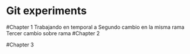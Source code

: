 # Git experiments

#Chapter 1
Trabajando en temporal a
Segundo cambio en la misma rama 
Tercer cambio sobre rama 
#Chapter 2


#Chapter 3
